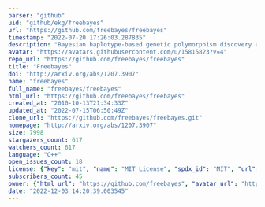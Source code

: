 ```yaml
---
parser: "github"
uid: "github/ekg/freebayes"
url: "https://github.com/freebayes/freebayes"
timestamp: "2022-07-20 17:26:03.287835"
description: "Bayesian haplotype-based genetic polymorphism discovery and genotyping."
avatar: "https://avatars.githubusercontent.com/u/15815823?v=4"
repo_url: "https://github.com/freebayes/freebayes"
title: "Freebayes"
doi: "http://arxiv.org/abs/1207.3907"
name: "freebayes"
full_name: "freebayes/freebayes"
html_url: "https://github.com/freebayes/freebayes"
created_at: "2010-10-13T21:34:33Z"
updated_at: "2022-07-15T06:50:49Z"
clone_url: "https://github.com/freebayes/freebayes.git"
homepage: "http://arxiv.org/abs/1207.3907"
size: 7998
stargazers_count: 617
watchers_count: 617
language: "C++"
open_issues_count: 18
license: {"key": "mit", "name": "MIT License", "spdx_id": "MIT", "url": "https://api.github.com/licenses/mit", "node_id": "MDc6TGljZW5zZTEz"}
subscribers_count: 45
owner: {"html_url": "https://github.com/freebayes", "avatar_url": "https://avatars.githubusercontent.com/u/15815823?v=4", "login": "freebayes", "type": "Organization"}
date: "2022-12-03 14:20:39.003545"
---
```

